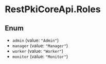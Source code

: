 # RestPkiCoreApi.Roles

## Enum

* `admin` (value: `"Admin"`)
* `manager` (value: `"Manager"`)
* `worker` (value: `"Worker"`)
* `monitor` (value: `"Monitor"`)
